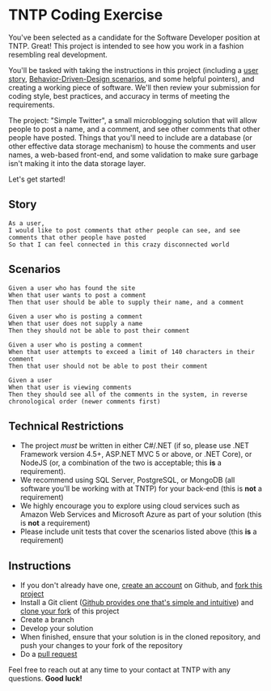 TNTP Coding Exercise
===================

You've been selected as a candidate for the Software Developer position at TNTP. Great! This project is intended to see how you work in a fashion resembling real development. 

You'll be tasked with taking the instructions in this project (including a [user story](https://www.mountaingoatsoftware.com/agile/user-stories), [Behavior-Driven-Design scenarios](https://dannorth.net/introducing-bdd/), and some helpful pointers), and creating a working piece of software. We'll then review your submission for coding style, best practices, and accuracy in terms of meeting the requirements.

The project: "Simple Twitter", a small microblogging solution that will allow people to post a name, and a comment, and see other comments that other people have posted. Things that you'll need to include are a database (or other effective data storage mechanism) to house the comments and user names, a web-based front-end, and some validation to make sure garbage isn't making it into the data storage layer.

Let's get started!

## Story

```
As a user,
I would like to post comments that other people can see, and see comments that other people have posted
So that I can feel connected in this crazy disconnected world
```

## Scenarios
```
Given a user who has found the site
When that user wants to post a comment
Then that user should be able to supply their name, and a comment
```
```
Given a user who is posting a comment
When that user does not supply a name
Then they should not be able to post their comment
```
```
Given a user who is posting a comment
When that user attempts to exceed a limit of 140 characters in their comment
Then that user should not be able to post their comment
```
```
Given a user
When that user is viewing comments
Then they should see all of the comments in the system, in reverse chronological order (newer comments first)
```

## Technical Restrictions

- The project *must* be written in either C#/.NET (if so, please use .NET Framework version 4.5+, ASP.NET MVC 5 or above, or .NET Core), or NodeJS (or, a combination of the two is acceptable; this **is** a requirement).
- We recommend using SQL Server, PostgreSQL, or MongoDB (all software you'll be working with at TNTP) for your back-end (this is **not** a requirement)
- We highly encourage you to explore using cloud services such as Amazon Web Services and Microsoft Azure as part of your solution (this is **not** a requirement)
- Please include unit tests that cover the scenarios listed above (this **is** a requirement)

## Instructions

- If you don't already have one, [create an account](https://github.com/join) on Github, and [fork this project](https://help.github.com/articles/fork-a-repo/)
- Install a Git client ([Github provides one that's simple and intuitive](https://desktop.github.com/)) and [clone your fork](https://help.github.com/articles/cloning-a-repository/) of this project
- Create a branch
- Develop your solution
- When finished, ensure that your solution is in the cloned repository, and push your changes to your fork of the repository
- Do a [pull request](https://help.github.com/articles/about-pull-requests/) 

Feel free to reach out at any time to your contact at TNTP with any questions. **Good luck!**
